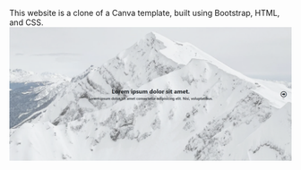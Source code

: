 This website is a clone of a Canva template, built using Bootstrap, HTML, and CSS.
![Logo](logo.png)
